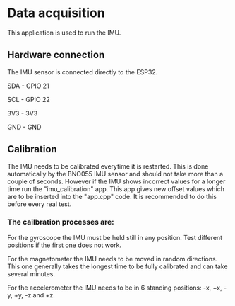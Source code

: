 # Data acquisition
This application is used to run the IMU.

## Hardware connection
The IMU sensor is connected directly to the ESP32.

SDA - GPIO 21 

SCL - GPIO 22 

3V3 - 3V3

GND - GND

## Calibration
The IMU needs to be calibrated everytime it is restarted. This is done automatically by the BNO055 IMU sensor and should not take more than a couple of seconds. However if the IMU shows incorrect values for a longer time run the "imu_calibration" app. This app gives new offset values which are to be inserted into the "app.cpp" code. It is recommended to do this before every real test.

### The cailbration processes are:

For the gyroscope the IMU must be held still in any position. Test different positions if the first one does not work.

For the magnetometer the IMU needs to be moved in random directions. This one generally takes the longest time to be fully calibrated and can take several minutes. 

For the accelerometer the IMU needs to be in 6 standing positions: -x, +x, -y, +y, -z and +z.
